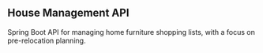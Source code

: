 <h2>House Management API</h2>
<p> Spring Boot API for managing home furniture shopping lists, with a focus on pre-relocation planning.</p>
